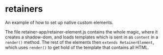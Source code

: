 # retainers

An example of how to set up native custom elements.

The file retainer-app/retainer-element.js contains the whole magic, where it creates a shadow-dom, and loads templates which is sent in as `content` in a `render()` method. The rest of the elements then `extends RetainerElement`, which uses `render()` to get hold of the template that contains all HTML.
